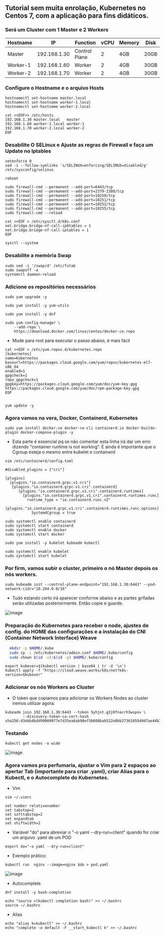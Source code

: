 ## Tutorial sem muita enrolação, Kubernetes no Centos 7, com a aplicação para fins didáticos. 

### Será um Cluster com 1 Master e 2 Workers

|    Hostname     |      IP      |    Function   |    vCPU   |  Memory  |   Disk   |
|-----------------|--------------|---------------|-----------|----------|----------|
| Master  | 192.168.1.30 | Control Plane |     2     |   4GB    |   20GB   |
|     Worker-1    | 192.168.1.60 |    Worker     |     2     |   4GB    |   30GB   |
|     Worker-2    | 192.168.1.70 |    Worker     |     2     |   4GB    |   30GB   |

### Configure o Hostname e o arquivo Hosts

```bash=
hostnamectl set-hostname master.local
hostnamectl set-hostname worker-1.local
hostnamectl set-hostname worker-2.local
```
```bash=
cat <<EOF>> /etc/hosts
192.168.1.30 master.local   master
192.168.1.60 worker-1.local worker-1
192.168.1.70 worker-2.local worker-2
EOF
``` 

### Desabilite O SELinux e Ajuste as regras de Firewall e faça um Update no Iptables

```bash=
setenforce 0
sed -i --follow-symlinks 's/SELINUX=enforcing/SELINUX=disabled/g' /etc/sysconfig/selinux

reboot
```
```bash=
sudo firewall-cmd --permanent --add-port=6443/tcp
sudo firewall-cmd --permanent --add-port=2379-2380/tcp
sudo firewall-cmd --permanent --add-port=10250/tcp
sudo firewall-cmd --permanent --add-port=10251/tcp
sudo firewall-cmd --permanent --add-port=10252/tcp
sudo firewall-cmd --permanent --add-port=10255/tcp
sudo firewall-cmd --reload
```
```bash=
cat <<EOF > /etc/sysctl.d/k8s.conf
net.bridge.bridge-nf-call-ip6tables = 1
net.bridge.bridge-nf-call-iptables = 1
EOF

sysctl --system
```

### Desabilite a memória Swap

```bash=
sudo sed -i '/swap/d' /etc/fstab
sudo swapoff -a
systemctl daemon-reload
```



### Adicione os repositórios necessários

```bash=
sudo yum upgrade -y

sudo yum install -y yum-utils

sudo yum install -y dnf

sudo yum-config-manager \
    --add-repo \
    https://download.docker.com/linux/centos/docker-ce.repo
```

* Mude para root para executar o passo abaixo, é mais fácil

```bash=
cat <<EOF > /etc/yum.repos.d/kubernetes.repo
[kubernetes]
name=Kubernetes
baseurl=https://packages.cloud.google.com/yum/repos/kubernetes-el7-x86_64
enabled=1
gpgcheck=1
repo_gpgcheck=1
gpgkey=https://packages.cloud.google.com/yum/doc/yum-key.gpg https://packages.cloud.google.com/yum/doc/rpm-package-key.gpg
EOF


yum update -y
```

### Agora vamos na vera, Docker, Containerd, Kubernetes

```bash=
sudo yum install docker-ce docker-ce-cli containerd.io docker-buildx-plugin docker-compose-plugin -y
```

* Esta parte é essencial pq se não comentar esta linha irá dar um erro dizendo "container runtime is not working". E ainda é importante que o Cgroup esteja o mesmo entre kubelet e containerd

```bash=
vim /etc/containerd/config.toml

#disabled_plugins = ["cri"]

[plugins]
  [plugins."io.containerd.grpc.v1.cri"]
   [plugins."io.containerd.grpc.v1.cri".containerd]
      [plugins."io.containerd.grpc.v1.cri".containerd.runtimes]
        [plugins."io.containerd.grpc.v1.cri".containerd.runtimes.runc]
          runtime_type = "io.containerd.runc.v2"
          [plugins."io.containerd.grpc.v1.cri".containerd.runtimes.runc.options]
            SystemdCgroup = true

```
```bash=
sudo systemctl enable containerd
sudo systemctl start containerd
sudo systemctl enable docker
sudo systemctl start docker
```

```bash=
sudo yum install -y kubelet kubeadm kubectl
```
```bash=
sudo systemctl enable kubelet
sudo systemctl start kubelet
```

### Por firm, vamos subir o cluster, primeiro o nó Master depois os nós workers.

```bash=
sudo kubeadm init --control-plane-endpoint="192.168.1.30:6443" --pod-network-cidr="10.244.0.0/16"
```

* Tudo estando certo irá aparecer conforme abaixo e as partes grifadas serão utilizadas posteriormente. Então copie e guarde.

![image](https://user-images.githubusercontent.com/97816800/220653405-9ab67f27-5a74-4a01-9f35-fc5f94103378.png)

### Preparação do Kubernetes para receber o node, ajustes de config. do HOME das configurações e a instalação do CNI (Container Network Interface) Weave

```bash
  mkdir -p $HOME/.kube
  sudo cp -i /etc/kubernetes/admin.conf $HOME/.kube/config
  sudo chown $(id -u):$(id -g) $HOME/.kube/config
```
```bash=
export kubever=$(kubectl version | base64 | tr -d '\n')
kubectl apply -f "https://cloud.weave.works/k8s/net?k8s-version=$kubever"
```

### Adicionar os nós Workers ao Cluster

* O token que copiamos para adicionar os Workers Nodes ao cluster iremos utilizar agora. 

```bash=
kubeadm join 192.168.1.30:6443 --token 5yhjnt.g3j0fnacrh3wspov \
        --discovery-token-ca-cert-hash sha256:d3ebb4bdd99009977e7d35ea6ab98ef5b608bab522e8bb2736105849d7ae44b7
```

### Testando

```bash=
kubectl get nodes -o wide
```

![image](https://user-images.githubusercontent.com/97816800/220674115-6db31aa8-e7b5-43fc-8c2c-69bcc0d0137e.png)

### Agora vamos pra perfumaria, ajustar o Vim para 2 espaços ao apertar Tab (importante para criar .yaml), criar Alias para o Kubectl, e o Autocomplete do Kubernetes. 

* Vim

```bash=
vim ~/.vimrc

set number relativenumber
set tabstop=2
set softtabstop=2
set expandtab
set shiftwidth=2
```

* Variável "do" para abreviar o "-o yaml --dry-run=client" quando for criar um arquivo .yaml de um POD
```bash=
export do="-o yaml --dry-run=client"
```

* Exemplo prático:
```bash=
kubectl run  nginx --image=nginx $do > pod.yaml
```
![image](https://user-images.githubusercontent.com/97816800/220683157-3600b556-1b7e-49a6-aead-07a445940f22.png)

* Autocomplete
```bash=
dnf install -y bash-completion
```

```bash=
echo "source <(kubectl completion bash)" >> ~/.bashrc
source ~/.bashrc
```

* Alias
```bash=
echo "alias k=kubectl" >> ~/.bashrc
echo "complete -o default -F __start_kubectl k" >> ~/.bashrc
```
